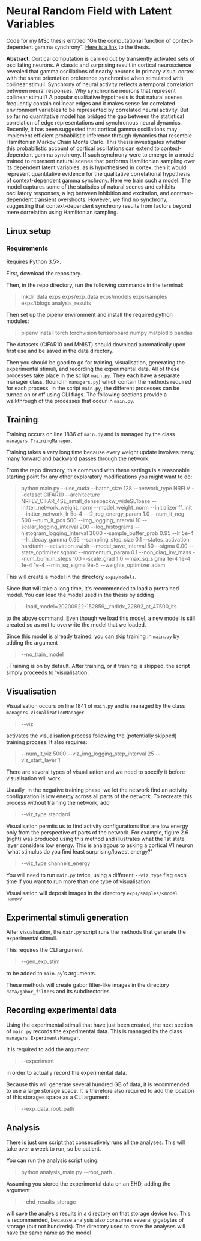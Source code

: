# Neural Random Field with Latent Variables

Code for my MSc thesis entitled "On the computational function of context-dependent gamma synchrony". [Here is a link](https://drive.google.com/file/d/1HSw7s-nXrabVJsfPvmyM-XN4-O-Qj1HX/view?usp=sharing) to the thesis.

**Abstract**:
Cortical computation is carried out by transiently activated sets of oscillating neurons. A classic and surprising result in cortical neuroscience revealed that gamma oscillations of nearby neurons in primary visual cortex with the same orientation preference synchronise when stimulated with collinear stimuli. Synchrony of neural activity reflects a temporal correlation between neural responses. Why synchronise neurons that represent collinear stimuli? A popular qualitative hypothesis is that natural scenes frequently contain collinear edges and it makes sense for correlated environment variables to be represented by correlated neural activity. But so far no quantitative model has bridged the gap between the statistical correlation of edge representations and synchronous neural dynamics. Recently, it has been suggested that cortical gamma oscillations may implement efficient probabilistic inference through dynamics that resemble Hamiltonian Markov Chain Monte Carlo. This thesis investigates whether this probabilistic account of cortical oscillations can extend to context-dependent gamma synchrony. If such synchrony were to emerge in a model trained to represent natural scenes that performs Hamiltonian sampling over its dependent latent variables, as is hypothesised in cortex, then it would represent quantitative evidence for the qualitative correlational hypothesis of context-dependent gamma synchrony. Here we train such a model. The model captures some of the statistics of natural scenes and exhibits oscillatory responses, a lag between inhibition and excitation, and contrast-dependent transient overshoots. However, we find no synchrony, suggesting that context-dependent synchrony results from factors beyond mere correlation using Hamiltonian sampling.

## Linux setup
### Requirements
Requires Python 3.5>.

First, download the repository.

Then, in the repo directory, run the following commands in the terminal:
> mkdir data exps exps/exp_data exps/models exps/samples exps/tblogs analysis_results

Then set up the pipenv environment and install the required python modules:
> pipenv install torch torchvision tensorboard numpy matplotlib pandas

The datasets (CIFAR10 and MNIST) should download automatically upon first use and be saved in the data directory. 


Then you should be good to go for training, visualisation, generating the 
experimental stimuli, and recording the experimental data. All of these 
processes take place in the script `main.py`. They each have a separate 
manager class, (found in `managers.py`) which contain the methods required for
each process. In the script `main.py`, the different processes can be turned on
or off using CLI flags. The following sections provide a walkthrough of the 
processes that occur in `main.py`. 

## Training

Training occurs on line 1836 of `main.py` and is managed by the 
class `managers.TrainingManager`. 

Training takes a very long time because every weight update involves many, 
many forward and backward passes through the network. 

From the repo directory, this command with these settings is a reasonable 
starting point for any other exploratory modifications you might want to do:

> python main.py --use_cuda --batch_size 128 --network_type NRFLV
--dataset CIFAR10 --architecture NRFLV_CIFAR_4SL_small_densebackw_wideSL1base
--initter_network_weight_norm --model_weight_norm --initializer ff_init
--initter_network_lr 5e-4 --l2_reg_energy_param 1.0 --num_it_neg 500
--num_it_pos 500 --img_logging_interval 10 --scalar_logging_interval 200
--log_histograms --histogram_logging_interval 3000 --sample_buffer_prob 0.95
--lr 5e-4 --lr_decay_gamma 0.95 --sampling_step_size 0.1
--states_activation hardtanh --activation swish --model_save_interval 50
--sigma 0.00 --state_optimizer sghmc --momentum_param 0.1 --non_diag_inv_mass
--num_burn_in_steps 100 --scale_grad 1.0 --max_sq_sigma 1e-4 1e-4 1e-4 1e-4
--min_sq_sigma 9e-5 --weights_optimizer adam

This will create a model in the directory `exps/models`.

Since that will take a long time, it's recommended to load a pretrained model. 
You can load the model used in the thesis by adding 
> --load_model=20200922-152859__rndidx_22892_at_47500_its

to the above command. Even though we load this model, a new model is still
created so as not to overwrite the model that we loaded. 

Since this model is already trained, you can skip training in `main.py` 
by adding the argument
> --no_train_model

. Training is on by default. After training, or if training is skipped, 
the script simply proceeds to 'visualisation'. 

## Visualisation

Visualisation occurs on line 1841 of `main.py` and is managed by the
class `managers.VisualizationManager`. 

> --viz 

activates the visualisation process following the (potentially skipped) 
training process. It also requires:
> --num_it_viz 5000 --viz_img_logging_step_interval 25 --viz_start_layer 1

There are several types of visualisation and we need to specify it before 
visualisation will work. 
 

Usually, in the negative training phase, we let the network find an activity
configuration is low energy across all parts of the network. To recreate this
process without training the network, add 
> --viz_type standard 

Visualisation permits us to find activity configurations that are low energy
only from the perspective of parts of the network. For example, figure 2.6 (right)
was produced using this method and illustrates what the 1st state layer considers
low energy. This is analagous to asking a cortical V1 neuron 
'what stimulus do you find least surprising/lowest energy?'
> --viz_type channels_energy

You will need to run `main.py` twice, using a different `--viz_type` flag each time
if you want to run more than one type of visualisation. 

Visualisation will deposit images in the directory 
`exps/samples/<model name>/`

## Experimental stimuli generation

After visualisation, the `main.py` script runs the methods that generate the 
experimental stimuli.

This requires the CLI argument 
> --gen_exp_stim

to be added to `main.py`'s arguments. 

These methods will create gabor filter-like images in the 
directory `data/gabor_filters` and its subdirectories.

## Recording experimental data

Using the experimental stimuli that have just been created, the next section of
`main.py` records the experimental data. This is managed by the class 
`managers.ExperimentsManager`.

It is required to add the argument 
> --experiment

in order to actually record the experimental data.

Because this will generate several hundred GB of data, it is recommended to 
use a large storage space. It is therefore also required to add the location
of this storages space as a CLI argument:
> --exp_data_root_path <path to storage>

## Analysis

There is just one script that consecutively runs all the analyses. This will
take over a week to run, so be patient. 

You can run the analysis script using:

> python analysis_main.py --root_path <path to storage>. 

Assuming you stored the experimental data on an EHD, adding the argument
> --ehd_results_storage

will save the analysis results in a directory on that storage device too. 
This is recommended, because analysis also consumes several gigabytes of 
storage (but not hundreds). The directory used to store the analyses will
have the same name as the model
